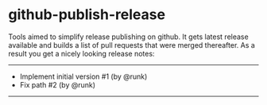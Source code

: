 # github-publish-release

Tools aimed to simplify release publishing on github. It gets latest release available and builds a list of pull 
requests that were merged thereafter. As a result you get a nicely looking release notes:

-----
 - Implement initial version #1 (by @runk)
 - Fix path #2 (by @runk)
-----
